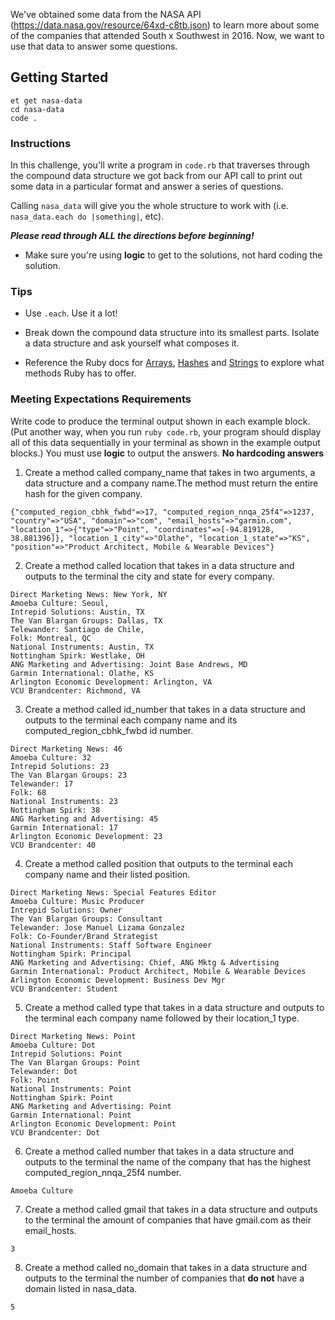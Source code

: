 We've obtained some data from the NASA API  (https://data.nasa.gov/resource/64xd-c8tb.json) to learn more about
some of the companies that attended South x Southwest in 2016. Now, we want to use that data to answer some questions.

## Getting Started
```no-highlight
et get nasa-data
cd nasa-data
code .
```

### Instructions

In this challenge, you'll write a program in `code.rb` that traverses through
the compound data structure we got back from our API call to print out some data
in a particular format and answer a series of questions.

Calling `nasa_data` will give you the whole structure to work with (i.e.
`nasa_data.each do |something|`, etc).

_**Please read through ALL the directions before beginning!**_

* Make sure you're using **logic** to get to the solutions, not hard coding the solution.

### Tips

* Use `.each`. Use it a lot!

* Break down the compound data structure into its smallest parts. Isolate a data structure and ask yourself what composes it. 

* Reference the Ruby docs for
  [Arrays](http://www.ruby-doc.org/core-2.2.0/Array.html),
  [Hashes](http://www.ruby-doc.org/core-2.2.0/Hash.html) and
  [Strings](http://www.ruby-doc.org/core-2.2.0/String.html)
  to explore what methods Ruby has to offer.

### Meeting Expectations Requirements

Write code to produce the terminal output shown in each example block. (Put
another way, when you run `ruby code.rb`, your program should display all of
this data sequentially in your terminal as shown in the example output blocks.) You must use **logic** to output the answers. **No hardcoding answers**

1. Create a method called company_name that takes in two arguments, a data structure and a company name.The method must return the entire hash for the given company.
```
{"computed_region_cbhk_fwbd"=>17, "computed_region_nnqa_25f4"=>1237, "country"=>"USA", "domain"=>"com", "email_hosts"=>"garmin.com", "location_1"=>{"type"=>"Point", "coordinates"=>[-94.819128, 38.881396]}, "location_1_city"=>"Olathe", "location_1_state"=>"KS", "position"=>"Product Architect, Mobile & Wearable Devices"}
```
2. Create a method called location that takes in a data structure and outputs to the terminal the city and state for every company.
```
Direct Marketing News: New York, NY
Amoeba Culture: Seoul,
Intrepid Solutions: Austin, TX
The Van Blargan Groups: Dallas, TX
Telewander: Santiago de Chile,
Folk: Montreal, QC
National Instruments: Austin, TX
Nottingham Spirk: Westlake, OH
ANG Marketing and Advertising: Joint Base Andrews, MD
Garmin International: Olathe, KS
Arlington Economic Development: Arlington, VA
VCU Brandcenter: Richmond, VA
```
3. Create a method called id_number that takes in a data structure and outputs to the terminal each company name and its computed_region_cbhk_fwbd id number.
```
Direct Marketing News: 46
Amoeba Culture: 32
Intrepid Solutions: 23
The Van Blargan Groups: 23
Telewander: 17
Folk: 68
National Instruments: 23
Nottingham Spirk: 38
ANG Marketing and Advertising: 45
Garmin International: 17
Arlington Economic Development: 23
VCU Brandcenter: 40
```
4. Create a method called position that outputs to the terminal each company name and their listed position.
```
Direct Marketing News: Special Features Editor
Amoeba Culture: Music Producer
Intrepid Solutions: Owner
The Van Blargan Groups: Consultant
Telewander: Jose Manuel Lizama Gonzalez
Folk: Co-Founder/Brand Strategist
National Instruments: Staff Software Engineer
Nottingham Spirk: Principal
ANG Marketing and Advertising: Chief, ANG Mktg & Advertising
Garmin International: Product Architect, Mobile & Wearable Devices
Arlington Economic Development: Business Dev Mgr
VCU Brandcenter: Student
```
5. Create a method called type that takes in a data structure and outputs to the terminal each company name followed by their location_1 type.
```
Direct Marketing News: Point
Amoeba Culture: Dot
Intrepid Solutions: Point
The Van Blargan Groups: Point
Telewander: Dot
Folk: Point
National Instruments: Point
Nottingham Spirk: Point
ANG Marketing and Advertising: Point
Garmin International: Point
Arlington Economic Development: Point
VCU Brandcenter: Dot
```
6. Create a method called number that takes in a data structure and outputs to the terminal the name of the company that has the highest computed_region_nnqa_25f4 number.
```
Amoeba Culture
```
7. Create a method called gmail that takes in a data structure and outputs to the terminal the amount of companies that have gmail.com as their email_hosts.
```
3
```
8. Create a method called no_domain that takes in a data structure and outputs to the terminal the number of companies that **do not** have a domain listed in nasa_data.
```
5
```
